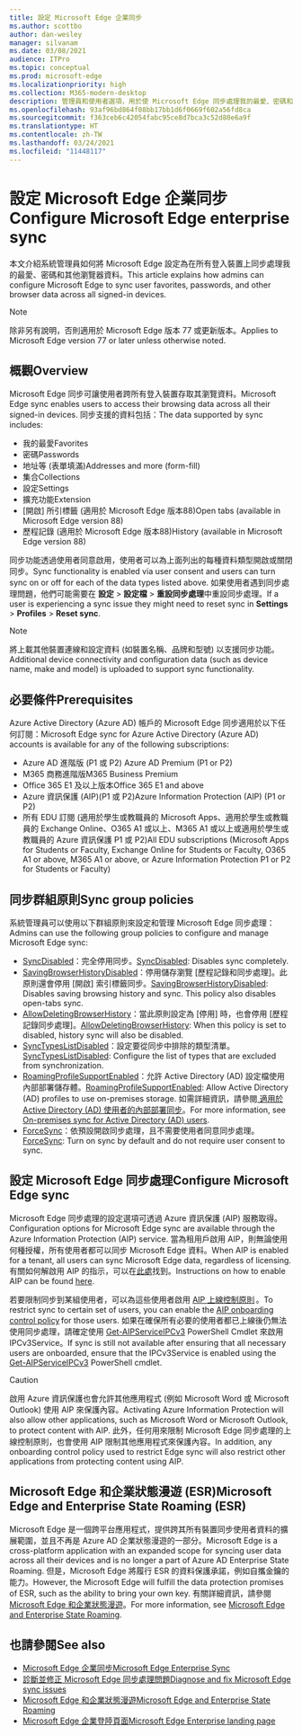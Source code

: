 ```yaml
---
title: 設定 Microsoft Edge 企業同步
ms.author: scottbo
author: dan-wesley
manager: silvanam
ms.date: 03/08/2021
audience: ITPro
ms.topic: conceptual
ms.prod: microsoft-edge
ms.localizationpriority: high
ms.collection: M365-modern-desktop
description: 管理員和使用者選項，用於使 Microsoft Edge 同步處理我的最愛、密碼和其他瀏覽器資料。
ms.openlocfilehash: 93af96bd864f08bb17bb1d6f0669f602a56fd8ca
ms.sourcegitcommit: f363ceb6c42054fabc95ce8d7bca3c52d80e6a9f
ms.translationtype: HT
ms.contentlocale: zh-TW
ms.lasthandoff: 03/24/2021
ms.locfileid: "11448117"
---
```

# <a name="configure-microsoft-edge-enterprise-sync"></a><span data-ttu-id="38de3-103">設定 Microsoft Edge 企業同步</span><span class="sxs-lookup"><span data-stu-id="38de3-103">Configure Microsoft Edge enterprise sync</span></span>

<span data-ttu-id="38de3-104">本文介紹系統管理員如何將 Microsoft Edge 設定為在所有登入裝置上同步處理我的最愛、密碼和其他瀏覽器資料。</span><span class="sxs-lookup"><span data-stu-id="38de3-104">This article explains how admins can configure Microsoft Edge to sync user favorites, passwords, and other browser data across all signed-in devices.</span></span>

> [!NOTE]
> <span data-ttu-id="38de3-105">除非另有說明，否則適用於 Microsoft Edge 版本 77 或更新版本。</span><span class="sxs-lookup"><span data-stu-id="38de3-105">Applies to Microsoft Edge version 77 or later unless otherwise noted.</span></span>

## <a name="overview"></a><span data-ttu-id="38de3-106">概觀</span><span class="sxs-lookup"><span data-stu-id="38de3-106">Overview</span></span>

<span data-ttu-id="38de3-107">Microsoft Edge 同步可讓使用者跨所有登入裝置存取其瀏覽資料。</span><span class="sxs-lookup"><span data-stu-id="38de3-107">Microsoft Edge sync enables users to access their browsing data across all their signed-in devices.</span></span> <span data-ttu-id="38de3-108">同步支援的資料包括：</span><span class="sxs-lookup"><span data-stu-id="38de3-108">The data supported by sync includes:</span></span>

- <span data-ttu-id="38de3-109">我的最愛</span><span class="sxs-lookup"><span data-stu-id="38de3-109">Favorites</span></span>
- <span data-ttu-id="38de3-110">密碼</span><span class="sxs-lookup"><span data-stu-id="38de3-110">Passwords</span></span>
- <span data-ttu-id="38de3-111">地址等 (表單填滿)</span><span class="sxs-lookup"><span data-stu-id="38de3-111">Addresses and more (form-fill)</span></span>
- <span data-ttu-id="38de3-112">集合</span><span class="sxs-lookup"><span data-stu-id="38de3-112">Collections</span></span>
- <span data-ttu-id="38de3-113">設定</span><span class="sxs-lookup"><span data-stu-id="38de3-113">Settings</span></span>
- <span data-ttu-id="38de3-114">擴充功能</span><span class="sxs-lookup"><span data-stu-id="38de3-114">Extension</span></span>
- <span data-ttu-id="38de3-115">[開啟] 所引標籤 (適用於 Microsoft Edge 版本88)</span><span class="sxs-lookup"><span data-stu-id="38de3-115">Open tabs (available in Microsoft Edge version 88)</span></span>
- <span data-ttu-id="38de3-116">歷程記錄 (適用於 Microsoft Edge 版本88)</span><span class="sxs-lookup"><span data-stu-id="38de3-116">History (available in Microsoft Edge version 88)</span></span>

<span data-ttu-id="38de3-117">同步功能透過使用者同意啟用，使用者可以為上面列出的每種資料類型開啟或關閉同步。</span><span class="sxs-lookup"><span data-stu-id="38de3-117">Sync functionality is enabled via user consent and users can turn sync on or off for each of the data types listed above.</span></span> <span data-ttu-id="38de3-118">如果使用者遇到同步處理問題，他們可能需要在 **設定** > **設定檔** > **重設同步處理**中重設同步處理。</span><span class="sxs-lookup"><span data-stu-id="38de3-118">If a user is experiencing a sync issue they might need to reset sync in **Settings** > **Profiles** > **Reset sync**.</span></span>

> [!NOTE]
> <span data-ttu-id="38de3-119">將上載其他裝置連線和設定資料 (如裝置名稱、品牌和型號) 以支援同步功能。</span><span class="sxs-lookup"><span data-stu-id="38de3-119">Additional device connectivity and configuration data (such as device name, make and model) is uploaded to support sync functionality.</span></span>

## <a name="prerequisites"></a><span data-ttu-id="38de3-120">必要條件</span><span class="sxs-lookup"><span data-stu-id="38de3-120">Prerequisites</span></span>

<span data-ttu-id="38de3-121">Azure Active Directory (Azure AD) 帳戶的 Microsoft Edge 同步適用於以下任何訂閱：</span><span class="sxs-lookup"><span data-stu-id="38de3-121">Microsoft Edge sync for Azure Active Directory (Azure AD) accounts is available for any of the following subscriptions:</span></span>

- <span data-ttu-id="38de3-122">Azure AD 進階版 (P1 或 P2) </span><span class="sxs-lookup"><span data-stu-id="38de3-122">Azure AD Premium (P1 or P2)</span></span>
- <span data-ttu-id="38de3-123">M365 商務進階版</span><span class="sxs-lookup"><span data-stu-id="38de3-123">M365 Business Premium</span></span>
- <span data-ttu-id="38de3-124">Office 365 E1 及以上版本</span><span class="sxs-lookup"><span data-stu-id="38de3-124">Office 365 E1 and above</span></span>
- <span data-ttu-id="38de3-125">Azure 資訊保護 (AIP)(P1 或 P2)</span><span class="sxs-lookup"><span data-stu-id="38de3-125">Azure Information Protection (AIP) (P1 or P2)</span></span>
- <span data-ttu-id="38de3-126">所有 EDU 訂閱 (適用於學生或教職員的 Microsoft Apps、適用於學生或教職員的 Exchange Online、O365 A1 或以上、M365 A1 或以上或適用於學生或教職員的 Azure 資訊保護 P1 或 P2)</span><span class="sxs-lookup"><span data-stu-id="38de3-126">All EDU subscriptions (Microsoft Apps for Students or Faculty, Exchange Online for Students or Faculty, O365 A1 or above, M365 A1 or above, or Azure Information Protection P1 or P2 for Students or Faculty)</span></span>

## <a name="sync-group-policies"></a><span data-ttu-id="38de3-127">同步群組原則</span><span class="sxs-lookup"><span data-stu-id="38de3-127">Sync group policies</span></span>

<span data-ttu-id="38de3-128">系統管理員可以使用以下群組原則來設定和管理 Microsoft Edge 同步處理：</span><span class="sxs-lookup"><span data-stu-id="38de3-128">Admins can use the following group policies to configure and manage Microsoft Edge sync:</span></span>

- <span data-ttu-id="38de3-129">[SyncDisabled](./microsoft-edge-policies.md#syncdisabled)：完全停用同步。</span><span class="sxs-lookup"><span data-stu-id="38de3-129">[SyncDisabled](./microsoft-edge-policies.md#syncdisabled): Disables sync completely.</span></span>
- <span data-ttu-id="38de3-130">[SavingBrowserHistoryDisabled](./microsoft-edge-policies.md#savingbrowserhistorydisabled)：停用儲存瀏覽 [歷程記錄和同步處理]。此原則還會停用 [開啟] 索引標籤同步。</span><span class="sxs-lookup"><span data-stu-id="38de3-130">[SavingBrowserHistoryDisabled](./microsoft-edge-policies.md#savingbrowserhistorydisabled): Disables saving browsing history and sync. This policy also disables open-tabs sync.</span></span>
- <span data-ttu-id="38de3-131">[AllowDeletingBrowserHistory](./microsoft-edge-policies.md#allowdeletingbrowserhistory)：當此原則設定為 [停用] 時，也會停用 [歷程記錄同步處理]。</span><span class="sxs-lookup"><span data-stu-id="38de3-131">[AllowDeletingBrowserHistory](./microsoft-edge-policies.md#allowdeletingbrowserhistory): When this policy is set to disabled, history sync will also be disabled.</span></span>
- <span data-ttu-id="38de3-132">[SyncTypesListDisabled](./microsoft-edge-policies.md#synctypeslistdisabled)：設定要從同步中排除的類型清單。</span><span class="sxs-lookup"><span data-stu-id="38de3-132">[SyncTypesListDisabled](./microsoft-edge-policies.md#synctypeslistdisabled): Configure the list of types that are excluded from synchronization.</span></span>
- <span data-ttu-id="38de3-133">[RoamingProfileSupportEnabled](./microsoft-edge-policies.md#roamingprofilesupportenabled)：允許 Active Directory (AD) 設定檔使用內部部署儲存體。</span><span class="sxs-lookup"><span data-stu-id="38de3-133">[RoamingProfileSupportEnabled](./microsoft-edge-policies.md#roamingprofilesupportenabled): Allow Active Directory (AD) profiles to use on-premises storage.</span></span> <span data-ttu-id="38de3-134">如需詳細資訊，請參閱[ 適用於 Active Directory (AD) 使用者的內部部署同步](./microsoft-edge-on-premises-sync.md)。</span><span class="sxs-lookup"><span data-stu-id="38de3-134">For more information, see [On-premises sync for Active Directory (AD) users](./microsoft-edge-on-premises-sync.md).</span></span>
- <span data-ttu-id="38de3-135">[ForceSync]( https://docs.microsoft.com/deployedge/microsoft-edge-policies#forcesync)：依預設開啟同步處理，且不需要使用者同意同步處理。</span><span class="sxs-lookup"><span data-stu-id="38de3-135">[ForceSync]( https://docs.microsoft.com/deployedge/microsoft-edge-policies#forcesync): Turn on sync by default and do not require user consent to sync.</span></span>  

## <a name="configure-microsoft-edge-sync"></a><span data-ttu-id="38de3-136">設定 Microsoft Edge 同步處理</span><span class="sxs-lookup"><span data-stu-id="38de3-136">Configure Microsoft Edge sync</span></span>

<span data-ttu-id="38de3-137">Microsoft Edge 同步處理的設定選項可透過 Azure 資訊保護 (AIP) 服務取得。</span><span class="sxs-lookup"><span data-stu-id="38de3-137">Configuration options for Microsoft Edge sync are available through the Azure Information Protection (AIP) service.</span></span> <span data-ttu-id="38de3-138">當為租用戶啟用 AIP，則無論使用何種授權，所有使用者都可以同步 Microsoft Edge 資料。</span><span class="sxs-lookup"><span data-stu-id="38de3-138">When AIP is enabled for a tenant, all users can sync Microsoft Edge data, regardless of licensing.</span></span> <span data-ttu-id="38de3-139">有關如何解啟用 AIP 的指示，可以在[此處](/azure/information-protection/activate-office365)找到。</span><span class="sxs-lookup"><span data-stu-id="38de3-139">Instructions on how to enable AIP can be found [here](/azure/information-protection/activate-office365).</span></span>

<span data-ttu-id="38de3-140">若要限制同步到某組使用者，可以為這些使用者啟用 [AIP 上線控制原則](/powershell/module/aipservice/set-aipserviceonboardingcontrolpolicy?preserve-view=true&view=azureipps) 。</span><span class="sxs-lookup"><span data-stu-id="38de3-140">To restrict sync to certain set of users, you can enable the [AIP onboarding control policy](/powershell/module/aipservice/set-aipserviceonboardingcontrolpolicy?preserve-view=true&view=azureipps) for those users.</span></span> <span data-ttu-id="38de3-141">如果在確保所有必要的使用者都已上線後仍無法使用同步處理，請確定使用 [Get-AIPServiceIPCv3](/powershell/module/aipservice/get-aipserviceipcv3?preserve-view=true&view=azureipps) PowerShell Cmdlet 來啟用 IPCv3Service。</span><span class="sxs-lookup"><span data-stu-id="38de3-141">If sync is still not available after ensuring that all necessary users are onboarded, ensure that the IPCv3Service is enabled using the [Get-AIPServiceIPCv3](/powershell/module/aipservice/get-aipserviceipcv3?preserve-view=true&view=azureipps)  PowerShell cmdlet.</span></span>

> [!CAUTION]
> <span data-ttu-id="38de3-142">啟用 Azure 資訊保護也會允許其他應用程式 (例如 Microsoft Word 或 Microsoft Outlook) 使用 AIP 來保護內容。</span><span class="sxs-lookup"><span data-stu-id="38de3-142">Activating Azure Information Protection will also allow other applications, such as Microsoft Word or Microsoft Outlook, to protect content with AIP.</span></span> <span data-ttu-id="38de3-143">此外，任何用來限制 Microsoft Edge 同步處理的上線控制原則，也會使用 AIP 限制其他應用程式來保護內容。</span><span class="sxs-lookup"><span data-stu-id="38de3-143">In addition, any onboarding control policy used to restrict Edge sync will also restrict other applications from protecting content using AIP.</span></span>

## <a name="microsoft-edge-and-enterprise-state-roaming-esr"></a><span data-ttu-id="38de3-144">Microsoft Edge 和企業狀態漫遊 (ESR)</span><span class="sxs-lookup"><span data-stu-id="38de3-144">Microsoft Edge and Enterprise State Roaming (ESR)</span></span>

<span data-ttu-id="38de3-145">Microsoft Edge 是一個跨平台應用程式，提供跨其所有裝置同步使用者資料的擴展範圍，並且不再是 Azure AD 企業狀態漫遊的一部分。</span><span class="sxs-lookup"><span data-stu-id="38de3-145">Microsoft Edge is a cross-platform application with an expanded scope for syncing user data across all their devices and is no longer a part of Azure AD Enterprise State Roaming.</span></span> <span data-ttu-id="38de3-146">但是，Microsoft Edge 將履行 ESR 的資料保護承諾，例如自攜金鑰的能力。</span><span class="sxs-lookup"><span data-stu-id="38de3-146">However, the Microsoft Edge will fulfill the data protection promises of ESR, such as the ability to bring your own key.</span></span> <span data-ttu-id="38de3-147">有關詳細資訊，請參閱 [Microsoft Edge 和企業狀態漫遊](microsoft-edge-enterprise-state-roaming.md)。</span><span class="sxs-lookup"><span data-stu-id="38de3-147">For more information, see [Microsoft Edge and Enterprise State Roaming](microsoft-edge-enterprise-state-roaming.md).</span></span>

## <a name="see-also"></a><span data-ttu-id="38de3-148">也請參閱</span><span class="sxs-lookup"><span data-stu-id="38de3-148">See also</span></span>

- [<span data-ttu-id="38de3-149">Microsoft Edge 企業同步</span><span class="sxs-lookup"><span data-stu-id="38de3-149">Microsoft Edge Enterprise Sync</span></span>](microsoft-edge-enterprise-sync.md)
- [<span data-ttu-id="38de3-150">診斷並修正 Microsoft Edge 同步處理問題</span><span class="sxs-lookup"><span data-stu-id="38de3-150">Diagnose and fix Microsoft Edge sync issues</span></span>](microsoft-edge-troubleshoot-enterprise-sync.md)
- [<span data-ttu-id="38de3-151">Microsoft Edge 和企業狀態漫遊</span><span class="sxs-lookup"><span data-stu-id="38de3-151">Microsoft Edge and Enterprise State Roaming</span></span>](microsoft-edge-enterprise-state-roaming.md)
- [<span data-ttu-id="38de3-152">Microsoft Edge 企業登陸頁面</span><span class="sxs-lookup"><span data-stu-id="38de3-152">Microsoft Edge Enterprise landing page</span></span>](https://aka.ms/EdgeEnterprise)